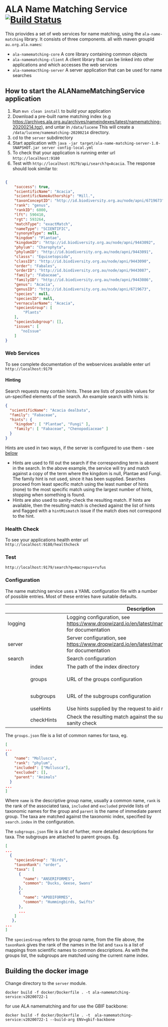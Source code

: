 # ALA Name Matching Service [![Build Status](https://travis-ci.org/AtlasOfLivingAustralia/ala-namematching-service.svg?branch=master)](https://travis-ci.org/AtlasOfLivingAustralia/ala-namematching-service)

This priovides a set of web services for name matching, using the `ala-name-matching` library.
It consists of three components. all with maven groupId `au.org.ala.names`:

* `ala-namematching-core` A core library containing common objects
* `ala-namematching-client` A client library that can be linked into other applications and which accesses the web services
* `ala-namemacthing-server` A server application that can be used for name searches

## How to start the ALANameMatchingService application

1. Run `mvn clean install` to build your application
1. Download a pre-built name matching index (e.g https://archives.ala.org.au/archives/nameindexes/latest/namematching-20200214.tgz), and untar in `/data/lucene` This will create a `/data/lucene/namematching-20200214` directory.
1. cd to the `server` subdirectory
1. Start application with `java -jar target/ala-name-matching-server-1.0-SNAPSHOT.jar server config-local.yml`
1. To check that your application is running enter url `http://localhost:9180`
1. Test with `http://localhost:9179/api/search?q=Acacia`. The response should look similar to:

```json

{
    "success": true,
    "scientificName": "Acacia",
    "scientificNameAuthorship": "Mill.",
    "taxonConceptID": "http://id.biodiversity.org.au/node/apni/6719673",
    "rank": "genus",
    "rankID": 6000,
    "lft": 590410,
    "rgt": 593264,
    "matchType": "exactMatch",
    "nameType": "SCIENTIFIC",
    "synonymType": null,
    "kingdom": "Plantae",
    "kingdomID": "http://id.biodiversity.org.au/node/apni/9443092",
    "phylum": "Charophyta",
    "phylumID": "http://id.biodiversity.org.au/node/apni/9443091",
    "classs": "Equisetopsida",
    "classID": "http://id.biodiversity.org.au/node/apni/9443090",
    "order": "Fabales",
    "orderID": "http://id.biodiversity.org.au/node/apni/9443087",
    "family": "Fabaceae",
    "familyID": "http://id.biodiversity.org.au/node/apni/9443086",
    "genus": "Acacia",
    "genusID": "http://id.biodiversity.org.au/node/apni/6719673",
    "species": null,
    "speciesID": null,
    "vernacularName": "Acacia",
    "speciesGroup": [
        "Plants"
    ],
    "speciesSubgroup": [],
    "issues": [
       "noIssue"
    ]
}
```

### Web Services

To see complete documentation of the webservices available enter url `http://localhost:9179`

#### Hinting

Search requests may contain hints.
These are lists of possible values for un-specified elements of the search.
An example search with hints is:

```json
{
  "scientificName": "Acacia dealbata",
  "family": "Fabaceae",
  "hints": {
    "kingdom": [ "Plantae", "Fungi" ],
    "family": [ "Fabaceae", "Chenopodiaceae" ]
  }
}
```

Hints are used in two ways, if the server is configured to use them - see [below](#Configuration)

* Hints are used to fill out the search if the corresponding term is absent in the search.
  In the above example, the service will try and match against a copy of the term where
  the kingdom is null, Plantae and Fungi.
  The family hint is not used, since it has been supplied.
  Searches proceed from least specific match using the least number of hints (none) to
  the most specific match using the largest number of hints, stopping when something is found.
* Hints are also used to sanity-check the resulting match.
  If hints are available, then the resulting match is checked against the list of hints and
  flagged with a `hintMismatch` issue if the match does not correspond to the hint.


### Health Check

To see your applications health enter url `http://localhost:9180/healthcheck`

### Test

`http://localhost:9179/search?q=macropus+rufus`

### Configuration

The name matching service uses a YAML configuration file with a number of possible entries.
Most of these entries have suitable defaults.

| | | | Description | Example | Default |
| --- | --- | --- | --- | --- | --- |
| logging | | | Logging configuration, see https://www.dropwizard.io/en/latest/manual/configuration.html for documentation | | |
| server | | | Server configuration, see https://www.dropwizard.io/en/latest/manual/configuration.html for documentation | | |
| search | | | Search configuration | | |
| | index | | The path of the index directory | | `/data/lucene/namematching` |
| | groups | | URL of the groups configuration |  | `file:///data/ala-namematching-service/config/groups.json` | 
| | subgroups | | URL of the subgroups configuration |  | `file:///data/ala-namematching-service/config/subgroups.json` | 
| | useHints | | Use hints supplied by the request to aid matching | | true |
| | checkHints | | Check the resulting match against the supplied hints as a sanity check | | true |

The `groups.json` file is a list of common names for taxa, eg.

```json
[
...
{
    "name": "Molluscs",
    "rank": "phylum",
    "included": ["Mollusca"],
    "excluded": [],
    "parent": "Animals"
  }
...
]
```

Where `name` is the descriptive group name, usually a common name, `rank` is the rank of the associated taxa,
`included` and `excluded` provide lists of taxonomic names for the group
and `parent` is the name of immediate parent group.
The taxa are matched against the taxonomic index, specified by `search.index` in the configuration.

The `subgroups.json` file is a list of further, more detailed descriptions for taxa.
The subgroups are attached to parent groups. Eg.

```json
[
...
  {
    "speciesGroup": "Birds",
    "taxonRank": "order",
    "taxa": [
      {
        "name": "ANSERIFORMES",
        "common": "Ducks, Geese, Swans"
      },
      {
        "name": "APODIFORMES",
        "common": "Hummingbirds, Swifts"
      },
      ...
    ]
   },
...
]
```

The `speciesGroup` refers to the group name, from the file above, the `taxonRank` gives the rank of the names
in the list and `taxa` is a list of mappings from scientific names to common descriptions.
As with the groups list, the subgroups are matched using the current name index.

## Building the docker image

Change directory to the `server` module.

```shell script
docker build -f docker/Dockerfile . -t ala-namematching-service:v20200722-1
```
for use ALA namematching and for use the GBIF backbone:

```shell script
docker build -f docker/Dockerfile . -t  ala-namematching-service:v20200722-1 --build-arg ENV=gbif-backbone
```